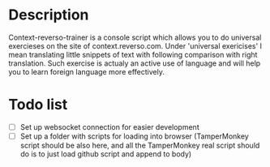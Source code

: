 # Description
Context-reverso-trainer is a console script which allows you to do universal exercieses on the site of context.reverso.com.
Under 'universal exericises' I mean translating little snippets of text with following comparison with right translation.
Such exercise is actualy an active use of language and will help you to learn foreign language more effectively.

# Todo list

* [ ] Set up websocket connection for easier development
* [ ] Set up a folder with scripts for loading into browser (TamperMonkey script should be also here, and all the TamperMonkey real script should do is to just load github script and append to body)
